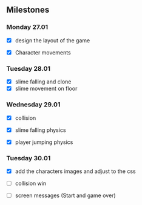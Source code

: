 ## Milestones

### Monday 27.01

- [x] design the layout of the game
- [x] Character movements


### Tuesday 28.01
- [x] slime falling and clone
- [x] slime movement on floor

### Wednesday 29.01

- [x] collision
- [x] slime falling physics
- [x] player jumping physics


### Tuesday 30.01
- [x] add the characters images and adjust to the css
- [ ] collision win
- [ ] screen messages (Start and game over)

